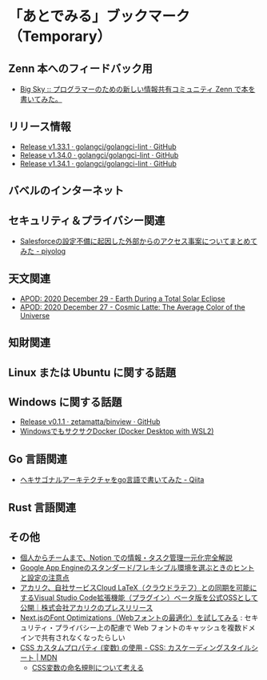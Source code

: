 # 「あとでみる」ブックマーク（Temporary）

## Zenn 本へのフィードバック用

- [Big Sky :: プログラマーのための新しい情報共有コミュニティ Zenn で本を書いてみた。](https://mattn.kaoriya.net/software/20200922133154.htm)

## リリース情報

- [Release v1.33.1 · golangci/golangci-lint · GitHub](https://github.com/golangci/golangci-lint/releases/tag/v1.33.1)
- [Release v1.34.0 · golangci/golangci-lint · GitHub](https://github.com/golangci/golangci-lint/releases/tag/v1.34.0)
- [Release v1.34.1 · golangci/golangci-lint · GitHub](https://github.com/golangci/golangci-lint/releases/tag/v1.34.1)

## バベルのインターネット


## セキュリティ＆プライバシー関連

- [Salesforceの設定不備に起因した外部からのアクセス事案についてまとめてみた - piyolog](https://piyolog.hatenadiary.jp/entry/2020/12/28/060000)

## 天文関連

- [APOD: 2020 December 29 - Earth During a Total Solar Eclipse](https://apod.nasa.gov/apod/ap201229.html)
- [APOD: 2020 December 27 - Cosmic Latte: The Average Color of the Universe](https://apod.nasa.gov/apod/ap201227.html)

## 知財関連


## Linux または Ubuntu に関する話題


## Windows に関する話題

- [Release v0.1.1 · zetamatta/binview · GitHub](https://github.com/zetamatta/binview/releases/tag/v0.1.1)
- [WindowsでもサクサクDocker (Docker Desktop with WSL2)](https://zenn.dev/rhene/articles/docker-desktop-for-windows-with-wsl2)

## Go 言語関連

- [ヘキサゴナルアーキテクチャをgo言語で書いてみた - Qiita](https://qiita.com/hi-sasaki/items/acaff94c8c598a639089)

## Rust 言語関連


## その他

- [個人からチームまで、Notion での情報・タスク管理一元化完全解説](https://zenn.dev/ixkaito/articles/notion-all-in-one-workspace)
- [Google App Engineのスタンダード/フレキシブル環境を選ぶときのヒントと設定の注意点](https://zenn.dev/catnose99/articles/f99ea2a8b985b2)
- [アカリク、自社サービスCloud LaTeX（クラウドラテフ）との同期を可能にするVisual Studio Code拡張機能（プラグイン）ベータ版を公式OSSとして公開｜株式会社アカリクのプレスリリース](https://prtimes.jp/main/html/rd/p/000000038.000017667.html)
- [Next.jsのFont Optimizations（Webフォントの最適化）を試してみる](https://zenn.dev/catnose99/articles/bb943c3dc99d89) : セキュリティ・プライバシー上の配慮で Web フォントのキャッシュを複数ドメインで共有されなくなったらしい
- [CSS カスタムプロパティ (変数) の使用 - CSS: カスケーディングスタイルシート | MDN](https://developer.mozilla.org/ja/docs/Web/CSS/Using_CSS_custom_properties)
    - [CSS変数の命名規則について考える](https://zenn.dev/catnose99/articles/ee6787afe2182c)

<!-- eof -->

